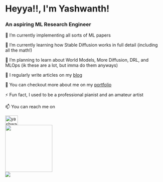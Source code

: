 <h1>Heyya!!, I'm Yashwanth!</h1>
<h3>An aspiring ML Research Engineer</h3>

🔭 I’m currently implementing all sorts of ML papers

🌱 I’m currently learning how Stable Diffusion works in full detail (including all the math!)

🤝 I’m planning to learn about World Models, More Diffusion, DRL, and MLOps (ik these are a lot, but imma do them anyways)

📝 I regularly write articles on my [blog](https://yashwantherukulla.github.io/)

🧑 You can checkout more about me on my [portfolio](https://yashwantherukulla.github.io/portfolio)

⚡ Fun fact, I used to be a professional pianist and an amateur artist

📫 You can reach me on

<img align="center" src="https://raw.githubusercontent.com/rahuldkjain/github-profile-readme-generator/master/src/images/icons/Social/linked-in-alt.svg" alt="yashwanth-erukulla" height="30" width="40" />

<div>
  <img src="https://github-readme-stats.vercel.app/api/top-langs?username=yashwantherukulla&amp;locale=en&amp;hide_title=false&amp;layout=compact&amp;card_width=320&amp;langs_count=4&amp;theme=tokyonight&amp&count_private=true&hide_border=true" height="150"/>
</div>
<div>
  <img src="https://github-readme-stats.vercel.app/api?username=yashwantherukulla&show_icons=true&count_private=true&hide_border=true&theme=tokyonight&amp"/>
</div>  
